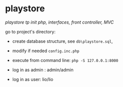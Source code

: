# playstore
*playstore tp init php, interfaces, front controller, MVC*

go to project's directory:

 - create database structure, see `db\playstore.sql`, 
 - modify if needed `config.inc.php`

 - execute from command line: `php -S 127.0.0.1:8000`

- log in as admin : admin/admin
- log in as user: lio/lio